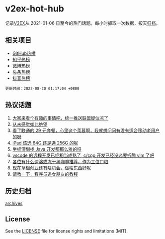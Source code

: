 # v2ex-hot-hub

 记录[V2EX](https://www.v2ex.com/)从 2021-01-06 日至今的热门话题。每小时抓取一次数据，按天[归档](archives)。
 
 ## 相关项目

- [GitHub热榜](https://github.com/snaildev/github-hot-hub)
- [知乎热榜](https://github.com/snaildev/zhihu-hot-hub)
- [微博热榜](https://github.com/snaildev/weibo-hot-hub)
- [头条热榜](https://github.com/snaildev/toutiao-hot-hub)
- [抖音热榜](https://github.com/snaildev/douyin-hot-hub)


 `更新时间：2022-08-20 01:17:04 +0800`

## 热议话题

1. [大家来看个有趣的事情吧，统一推送联盟疑似凉了](https://www.v2ex.com/t/873940)
1. [从未感觉如此绝望](https://www.v2ex.com/t/874050)
1. [看了联通的 29 元套餐，心里这个羡慕啊，我就想问问有没有适合移动老用户的呀](https://www.v2ex.com/t/873891)
1. [iPad 该选 64G 还是选 256G 的呢](https://www.v2ex.com/t/873885)
1. [坐标深圳找 Java 开发都那么难的吗](https://www.v2ex.com/t/873991)
1. [vscode 的远程开发已经相当成熟了, c/cpp 开发已经没必要折腾 vim 了吧](https://www.v2ex.com/t/873893)
1. [各位有什么速溶或冻干黑咖啡推荐，作为工位口粮](https://www.v2ex.com/t/873897)
1. [现在草根创业还有啥机会，做啥东西好呢](https://www.v2ex.com/t/873900)
1. [请教一下，程序员追女朋友的教程](https://www.v2ex.com/t/873901)

## 历史归档

[archives](archives)

## License

See the [LICENSE](LICENSE) file for license rights and limitations (MIT).
